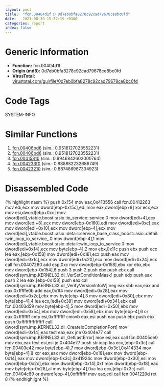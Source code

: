 ```yaml
---
layout: post
title:  "fcn.00404d1f @ 0d7eb0bfa8278c92cad79678ce8bc0fd"
date:   2021-08-30 15:52:19 +0300
categories: report
index: false
---
```


# Generic Information
- **Function:** fcn.00404d1f
- **Origin (md5):** 0d7eb0bfa8278c92cad79678ce8bc0fd
- **VirusTotal:** [virustotal.com/gui/file/0d7eb0bfa8278c92cad79678ce8bc0fd][virustotal_ref]

# Code Tags
<span class="tag" id="SYSTEM-INFO">SYSTEM-INFO</span>


# Similar Functions

1. [fcn.00406bd6][similar_1_ref] (sim.: 0.9518127023552231)
2. [fcn.00406bd6][similar_2_ref] (sim.: 0.9518127023552231)
3. [fcn.00415810][similar_3_ref] (sim.: 0.8946842602000764)
4. [fcn.004233f0][similar_4_ref] (sim.: 0.888882232686749)
5. [fcn.00423210][similar_5_ref] (sim.: 0.887486967334923)


# Disassembled Code

{% highlight nasm %}
push 0x154
mov eax,0x413556
call fcn.00412263
mov edi,ecx
mov dword[ebp-0x15c],edi
mov eax,dword[ebp+8]
xor ecx,ecx
mov esi,dword[ebp+0xc]
mov dword[edi],vtable.boost::asio::io_service::service.0
mov dword[edi+4],ecx
mov dword[edi+8],ecx
mov dword[ebp-0x160],edi
mov dword[edi+0xc],eax
mov dword[edi+0x10],ecx
mov dword[ebp-4],ecx
mov dword[edi],vtable.boost::asio::detail::service_base_class_boost::asio::detail::win_iocp_io_service_.0
mov dword[ebp-4],1
mov dword[edi],vtable.boost::asio::detail::win_iocp_io_service.0
mov dword[edi+0x14],ecx
mov byte[ebp-4],2
mov ebx,0x11c
push ebx
push ecx
lea eax,[ebp-0x158]
mov dword[edi+0x18],ecx
push eax
mov dword[edi+0x1c],ecx
mov dword[edi+0x20],ecx
mov dword[edi+0x24],ecx
call fcn.00407280
add esp,0xc
mov dword[ebp-0x158],ebx
xor ebx,ebx
mov dword[ebp-0x154],6
push 3
push 2
push ebx
push ebx
call dword[sym.imp.KERNEL32.dll_VerSetConditionMask]
push edx
push eax
push 2
lea eax,[ebp-0x158]
push eax
call dword[sym.imp.KERNEL32.dll_VerifyVersionInfoW]
neg eax
sbb eax,eax
and eax,0xfffffe0b
add eax,0x1f4
mov dword[edi+0x28],eax
mov dword[edi+0x2c],ebx
mov byte[ebp-4],3
mov dword[edi+0x30],ebx
mov byte[ebp-4],4
lea ecx,[edi+0x38]
mov dword[edi+0x34],ebx
call fcn.00403d59
mov byte[ebp-4],5
mov dword[edi+0x50],ebx
mov dword[edi+0x54],ebx
mov dword[edi+0x58],ebx
mov byte[ebp-4],6
or eax,0xffffffff
cmp esi,0xffffffff
cmovb eax,esi
push eax
push ebx
push ebx
push 0xffffffffffffffff
call dword[sym.imp.KERNEL32.dll_CreateIoCompletionPort]
mov dword[edi+0x14],eax
test eax,eax
jne 0x404e77
call dword[sym.imp.KERNEL32.dll_GetLastError]
mov esi,eax
call fcn.00405ce0
mov ebx,eax
test esi,esi
je 0x404e77
push str.iocp
lea ecx,[ebp-0x3c]
call fcn.00403e42
mov byte[ebp-4],7
mov dword[ebp-0x3c],0x414334
mov byte[ebp-4],8
xor eax,eax
mov dword[ebp-0x18],eax
mov dword[ebp-0x14],eax
mov dword[ebp-0x3c],0x41924c
mov dword[ebp-0x30],esi
mov dword[ebp-0x2c],ebx
mov dword[ebp-0x14],0xf
mov dword[ebp-0x18],eax
mov byte[ebp-0x28],al
mov byte[ebp-4],0xa
lea ecx,[ebp-0x3c]
call fcn.00404c89
or dword[ebp-4],0xffffffff
mov eax,edi
call fcn.0041220d
ret 8
{% endhighlight %}


[similar_1_ref]: /report/fcn.00406bd6@b8b9b802e96d8e813c605554cf6f7018
[similar_2_ref]: /report/fcn.00406bd6@617bd594ba13d0dcc08a315774c342d4
[similar_3_ref]: /report/fcn.00415810@3dfcfb1d918b690c00de324bcfcdc082
[similar_4_ref]: /report/fcn.004233f0@3b2d901eaca41ce14deca6a48c0c801a
[similar_5_ref]: /report/fcn.00423210@3b2d901eaca41ce14deca6a48c0c801a
[virustotal_ref]: https://www.virustotal.com/gui/file/0d7eb0bfa8278c92cad79678ce8bc0fd